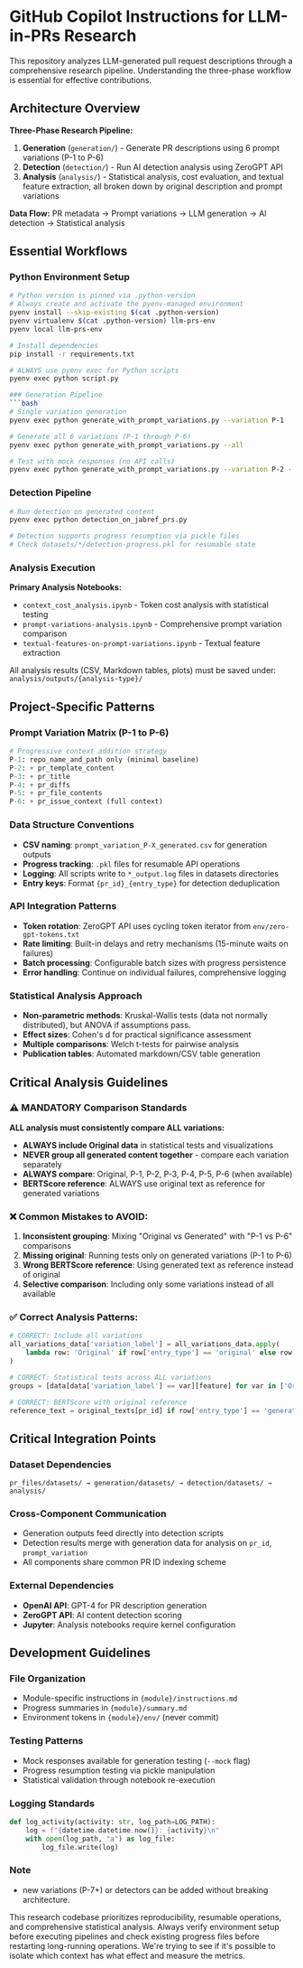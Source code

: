 # GitHub Copilot Instructions for LLM-in-PRs Research

This repository analyzes LLM-generated pull request descriptions through a comprehensive research pipeline. Understanding the three-phase workflow is essential for effective contributions.

## Architecture Overview

**Three-Phase Research Pipeline:**
1. **Generation** (`generation/`) - Generate PR descriptions using 6 prompt variations (P-1 to P-6)
2. **Detection** (`detection/`) - Run AI detection analysis using ZeroGPT API
3. **Analysis** (`analysis/`) - Statistical analysis, cost evaluation, and textual feature extraction, all broken down by original description and prompt variations

**Data Flow:** PR metadata → Prompt variations → LLM generation → AI detection → Statistical analysis

## Essential Workflows

### Python Environment Setup
```bash
# Python version is pinned via .python-version
# Always create and activate the pyenv-managed environment
pyenv install --skip-existing $(cat .python-version)
pyenv virtualenv $(cat .python-version) llm-prs-env
pyenv local llm-prs-env

# Install dependencies
pip install -r requirements.txt

# ALWAYS use pyenv exec for Python scripts
pyenv exec python script.py

### Generation Pipeline
```bash
# Single variation generation
pyenv exec python generate_with_prompt_variations.py --variation P-1

# Generate all 6 variations (P-1 through P-6)
pyenv exec python generate_with_prompt_variations.py --all

# Test with mock responses (no API calls)
pyenv exec python generate_with_prompt_variations.py --variation P-2 --mock
```

### Detection Pipeline
```bash
# Run detection on generated content
pyenv exec python detection_on_jabref_prs.py

# Detection supports progress resumption via pickle files
# Check datasets/*/detection-progress.pkl for resumable state
```

### Analysis Execution
**Primary Analysis Notebooks:**
- `context_cost_analysis.ipynb` - Token cost analysis with statistical testing
- `prompt-variations-analysis.ipynb` - Comprehensive prompt variation comparison
- `textual-features-on-prompt-variations.ipynb` - Textual feature extraction

All analysis results (CSV, Markdown tables, plots) must be saved under: 
`analysis/outputs/{analysis-type}/`

## Project-Specific Patterns

### Prompt Variation Matrix (P-1 to P-6)
```python
# Progressive context addition strategy
P-1: repo_name_and_path only (minimal baseline)
P-2: + pr_template_content  
P-3: + pr_title
P-4: + pr_diffs
P-5: + pr_file_contents
P-6: + pr_issue_context (full context)
```

### Data Structure Conventions
- **CSV naming**: `prompt_variation_P-X_generated.csv` for generation outputs
- **Progress tracking**: `.pkl` files for resumable API operations
- **Logging**: All scripts write to `*_output.log` files in datasets directories
- **Entry keys**: Format `{pr_id}_{entry_type}` for detection deduplication

### API Integration Patterns
- **Token rotation**: ZeroGPT API uses cycling token iterator from `env/zero-gpt-tokens.txt`
- **Rate limiting**: Built-in delays and retry mechanisms (15-minute waits on failures)
- **Batch processing**: Configurable batch sizes with progress persistence
- **Error handling**: Continue on individual failures, comprehensive logging

### Statistical Analysis Approach
- **Non-parametric methods**: Kruskal-Wallis tests (data not normally distributed), but ANOVA if assumptions pass.
- **Effect sizes**: Cohen's d for practical significance assessment  
- **Multiple comparisons**: Welch t-tests for pairwise analysis
- **Publication tables**: Automated markdown/CSV table generation

## Critical Analysis Guidelines

### ⚠️ MANDATORY Comparison Standards
**ALL analysis must consistently compare ALL variations:**
- **ALWAYS include Original data** in statistical tests and visualizations
- **NEVER group all generated content together** - compare each variation separately
- **ALWAYS compare**: Original, P-1, P-2, P-3, P-4, P-5, P-6 (when available)
- **BERTScore reference**: ALWAYS use original text as reference for generated variations

### ❌ Common Mistakes to AVOID:
1. **Inconsistent grouping**: Mixing "Original vs Generated" with "P-1 vs P-6" comparisons
2. **Missing original**: Running tests only on generated variations (P-1 to P-6)
3. **Wrong BERTScore reference**: Using generated text as reference instead of original
4. **Selective comparison**: Including only some variations instead of all available

### ✅ Correct Analysis Patterns:
```python
# CORRECT: Include all variations
all_variations_data['variation_label'] = all_variations_data.apply(
    lambda row: 'Original' if row['entry_type'] == 'original' else row['prompt_variation'], axis=1
)

# CORRECT: Statistical tests across ALL variations
groups = [data[data['variation_label'] == var][feature] for var in ['Original', 'P-1', 'P-2', 'P-3', 'P-4', 'P-5', 'P-6']]

# CORRECT: BERTScore with original reference
reference_text = original_texts[pr_id] if row['entry_type'] == 'generated' else None
```

## Critical Integration Points

### Dataset Dependencies
```
pr_files/datasets/ → generation/datasets/ → detection/datasets/ → analysis/
```

### Cross-Component Communication
- Generation outputs feed directly into detection scripts
- Detection results merge with generation data for analysis on `pr_id`, `prompt_variation`
- All components share common PR ID indexing scheme

### External Dependencies
- **OpenAI API**: GPT-4 for PR description generation
- **ZeroGPT API**: AI content detection scoring
- **Jupyter**: Analysis notebooks require kernel configuration

## Development Guidelines

### File Organization
- Module-specific instructions in `{module}/instructions.md`
- Progress summaries in `{module}/summary.md`
- Environment tokens in `{module}/env/` (never commit)

### Testing Patterns
- Mock responses available for generation testing (`--mock` flag)
- Progress resumption testing via pickle manipulation
- Statistical validation through notebook re-execution

### Logging Standards
```python
def log_activity(activity: str, log_path=LOG_PATH):
    log = f"{datetime.datetime.now()}: {activity}\n"
    with open(log_path, "a") as log_file:
        log_file.write(log)
```

### Note 
- new variations (P-7+) or detectors can be added without breaking architecture.

This research codebase prioritizes reproducibility, resumable operations, and comprehensive statistical analysis. Always verify environment setup before executing pipelines and check existing progress files before restarting long-running operations.
We're trying to see if it's possible to isolate which context has what effect and measure the metrics.

